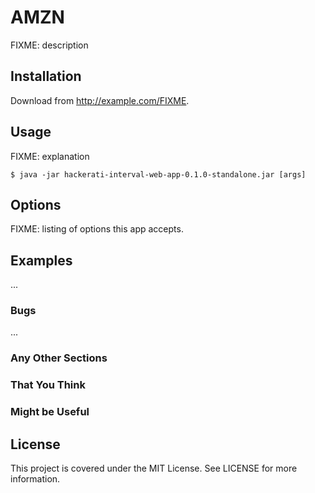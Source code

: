 # AMZN

FIXME: description

## Installation

Download from http://example.com/FIXME.

## Usage

FIXME: explanation

    $ java -jar hackerati-interval-web-app-0.1.0-standalone.jar [args]

## Options

FIXME: listing of options this app accepts.

## Examples

...

### Bugs

...

### Any Other Sections
### That You Think
### Might be Useful

## License

This project is covered under the MIT License. See LICENSE for more information.
